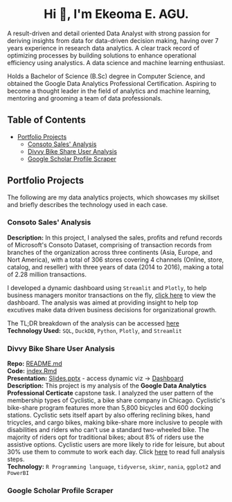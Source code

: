 <h1 align="center">Hi 👋, I'm Ekeoma E. AGU.</h1>
A result-driven and detail oriented Data Analyst with strong passion for deriving insights from data for data-driven decision making, having over 7 years experience in research data analytics. A clear track record of optimizing processes by building solutions to enhance operational efficiency using analystics. A data science and machine learning enthusiast.

Holds a Bachelor of Science (B.Sc) degree in Computer Science, and obtained the Google Data Analytics Professional Certification. Aspiring to become a thought leader in the field of analytics and machine learning, mentoring and grooming a team of data professionals.

## Table of Contents

-  [Portfolio Projects](#portfolio-projects)
   -  [Consoto Sales' Analysis](#consoto-sales-analysis)
   -  [Divvy Bike Share User Analysis](#divvy-bike-analysis)
   -  [Google Scholar Profile Scraper](#google-scholar-profile-scraper)

## Portfolio Projects

The following are my data analytics projects, which showcases my skillset and briefly describes the technology used in each case.

### Consoto Sales' Analysis

**Description:** In this project, I analysed the sales, profits and refund records of Microsoft's Consoto Dataset, comprising of transaction records from branches of the organization across three continents (Asia, Europe, and Nort America), with a total of 306 stores covering 4 channels (Online, store, catalog, and reseller) with three years of data (2014 to 2016), making a total of 2.28 million transactions.

I developed a dynamic dashboard using `Streamlit` and `Plotly`, to help business managers monitor transactions on the fly, [click here]() to view the dashboard. The analysis was aimed at providing insight to help top excutives make data driven business decisions for organizational growth.

The TL;DR breakdown of the analysis can be accessed [here]()\
**Technology Used:** `SQL`, `DuckDB`, `Python`, `Plotly`, and `Streamlit`

### Divvy Bike Share User Analysis

**Repo:** [README.md](https://github.com/Ekediee/Divvy-Bike-Share-User-Analysis#readme)\
**Code:** [index.Rmd](https://ekediee.github.io/Divvy-Bike-Share-User-Analysis/)\
**Presentation:** [Slides.pptx](https://docs.google.com/presentation/d/1Ca6tiM3zHOok0BsCj6UXEulj-x2g2BiGmJmq7UkFrAU/edit?usp=sharing) - access dynamic viz -> [Dashboard](https://www.novypro.com/project/bike-share-user-analysis-by-ekeoma-agu)\
**Description:** This project is my analysis of the **Google Data Analytics Professional Certicate** capstone task. I analyzed the user pattern of the membership types of Cyclistic, a bike share company in Chicago. Cyclistic's bike-share program features more than 5,800 bicycles and 600 docking stations. Cyclistic sets itself apart by also offering reclining bikes, hand tricycles, and cargo bikes, making bike-share more inclusive to people with disabilities and riders who can’t use a standard two-wheeled bike. The majority of riders opt for traditional bikes; about 8% of riders use the assistive options. Cyclistic users are more likely to ride for leisure, but about 30% use them to commute to work each day. Click [here](https://github.com/Ekediee/Divvy-Bike-Share-User-Analysis#readme) to read full analysis steps.\
**Technology:** `R Programming language`, `tidyverse`, `skimr`, `nania`, `ggplot2` and `PowerBI`

### Google Scholar Profile Scraper

<!--
**Ekediee/Ekediee** is a ✨ _special_ ✨ repository because its `README.md` (this file) appears on your GitHub profile.

Here are some ideas to get you started:

- 🔭 I’m currently working on ...
- 🌱 I’m currently learning ...
- 👯 I’m looking to collaborate on ...
- 🤔 I’m looking for help with ...
- 💬 Ask me about ...
- 📫 How to reach me: ...
- 😄 Pronouns: ...
- ⚡ Fun fact: ...
-->
